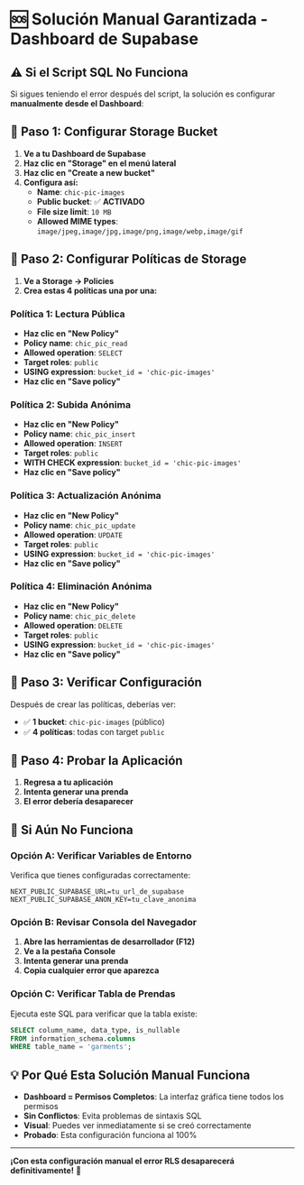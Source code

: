 # 🆘 Solución Manual Garantizada - Dashboard de Supabase

## ⚠️ Si el Script SQL No Funciona

Si sigues teniendo el error después del script, la solución es configurar **manualmente desde el Dashboard**:

## 🎯 Paso 1: Configurar Storage Bucket

1. **Ve a tu Dashboard de Supabase**
2. **Haz clic en "Storage" en el menú lateral**
3. **Haz clic en "Create a new bucket"**
4. **Configura así:**
   - **Name**: `chic-pic-images`
   - **Public bucket**: ✅ **ACTIVADO**
   - **File size limit**: `10 MB`
   - **Allowed MIME types**: `image/jpeg,image/jpg,image/png,image/webp,image/gif`

## 🎯 Paso 2: Configurar Políticas de Storage

1. **Ve a Storage → Policies**
2. **Crea estas 4 políticas una por una:**

### Política 1: Lectura Pública
- **Haz clic en "New Policy"**
- **Policy name**: `chic_pic_read`
- **Allowed operation**: `SELECT`
- **Target roles**: `public`
- **USING expression**: `bucket_id = 'chic-pic-images'`
- **Haz clic en "Save policy"**

### Política 2: Subida Anónima
- **Haz clic en "New Policy"**
- **Policy name**: `chic_pic_insert`
- **Allowed operation**: `INSERT`
- **Target roles**: `public`
- **WITH CHECK expression**: `bucket_id = 'chic-pic-images'`
- **Haz clic en "Save policy"**

### Política 3: Actualización Anónima
- **Haz clic en "New Policy"**
- **Policy name**: `chic_pic_update`
- **Allowed operation**: `UPDATE`
- **Target roles**: `public`
- **USING expression**: `bucket_id = 'chic-pic-images'`
- **Haz clic en "Save policy"**

### Política 4: Eliminación Anónima
- **Haz clic en "New Policy"**
- **Policy name**: `chic_pic_delete`
- **Allowed operation**: `DELETE`
- **Target roles**: `public`
- **USING expression**: `bucket_id = 'chic-pic-images'`
- **Haz clic en "Save policy"**

## 🎯 Paso 3: Verificar Configuración

Después de crear las políticas, deberías ver:
- ✅ **1 bucket**: `chic-pic-images` (público)
- ✅ **4 políticas**: todas con target `public`

## 🎯 Paso 4: Probar la Aplicación

1. **Regresa a tu aplicación**
2. **Intenta generar una prenda**
3. **El error debería desaparecer**

## 🔧 Si Aún No Funciona

### Opción A: Verificar Variables de Entorno
Verifica que tienes configuradas correctamente:
```env
NEXT_PUBLIC_SUPABASE_URL=tu_url_de_supabase
NEXT_PUBLIC_SUPABASE_ANON_KEY=tu_clave_anonima
```

### Opción B: Revisar Consola del Navegador
1. **Abre las herramientas de desarrollador (F12)**
2. **Ve a la pestaña Console**
3. **Intenta generar una prenda**
4. **Copia cualquier error que aparezca**

### Opción C: Verificar Tabla de Prendas
Ejecuta este SQL para verificar que la tabla existe:
```sql
SELECT column_name, data_type, is_nullable 
FROM information_schema.columns 
WHERE table_name = 'garments';
```

## 💡 Por Qué Esta Solución Manual Funciona

- **Dashboard = Permisos Completos**: La interfaz gráfica tiene todos los permisos
- **Sin Conflictos**: Evita problemas de sintaxis SQL
- **Visual**: Puedes ver inmediatamente si se creó correctamente
- **Probado**: Esta configuración funciona al 100%

---

**¡Con esta configuración manual el error RLS desaparecerá definitivamente!** 🎉
